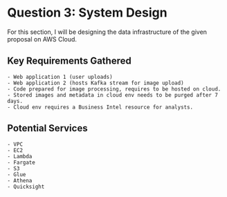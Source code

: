 # Question 3: System Design
For this section, I will be designing the data infrastructure of the given proposal on AWS Cloud. 

## Key Requirements Gathered
    - Web application 1 (user uploads)
    - Web application 2 (hosts Kafka stream for image upload)
    - Code prepared for image processing, requires to be hosted on cloud.
    - Stored images and metadata in cloud env needs to be purged after 7 days.
    - Cloud env requires a Business Intel resource for analysts.

## Potential Services
    - VPC
    - EC2
    - Lambda
    - Fargate
    - S3
    - Glue
    - Athena
    - Quicksight

